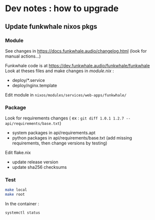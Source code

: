 
# Dev notes : how to upgrade

## Update funkwhale nixos pkgs

### Module

See changes in https://docs.funkwhale.audio/changelog.html (look for manual actions...)

Funkwhale code is at https://dev.funkwhale.audio/funkwhale/funkwhale
Look at theses files and make changes in _module.nix_ :
- deploy/*.service
- deploy/nginx.template

Edit module in `nixos/modules/services/web-apps/funkwhale/`

### Package

Look for requirements changes ( ex : `git diff 1.0.1 1.2.7 -- api/requirements/base.txt`)
* system packages in api/requirements.apt
* python packages in api/requirements/base.txt (add missing requirements, then change versions by testing)


Edit flake.nix

* update release version
* update sha256 checksums

### Test

```sh
make local
make root
```

In the container :

```sh
systemctl status

```
